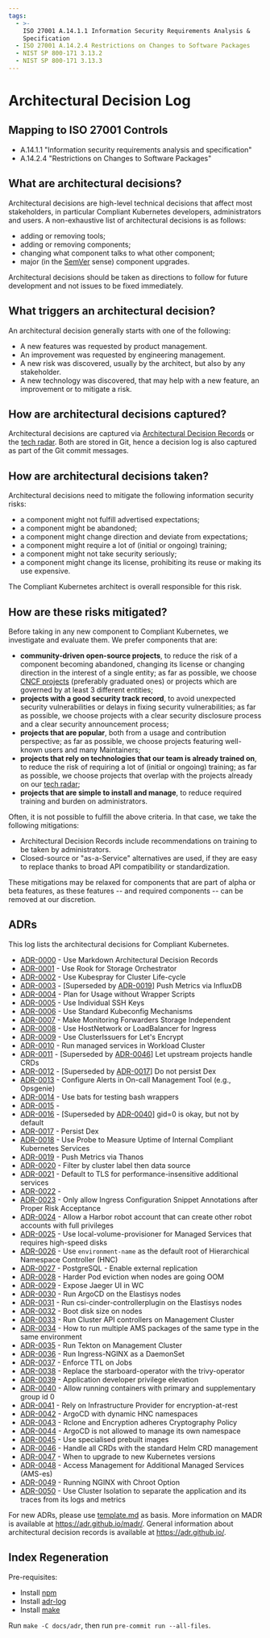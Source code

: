 ```yaml
---
tags:
  - >-
    ISO 27001 A.14.1.1 Information Security Requirements Analysis &
    Specification
  - ISO 27001 A.14.2.4 Restrictions on Changes to Software Packages
  - NIST SP 800-171 3.13.2
  - NIST SP 800-171 3.13.3
---
```

# Architectural Decision Log

## Mapping to ISO 27001 Controls

- A.14.1.1 "Information security requirements analysis and specification"
- A.14.2.4 "Restrictions on Changes to Software Packages"

## What are architectural decisions?

Architectural decisions are high-level technical decisions that affect most stakeholders, in particular Compliant Kubernetes developers, administrators and users.
A non-exhaustive list of architectural decisions is as follows:

- adding or removing tools;
- adding or removing components;
- changing what component talks to what other component;
- major (in the [SemVer](https://semver.org/) sense) component upgrades.

Architectural decisions should be taken as directions to follow for future development and not issues to be fixed immediately.

## What triggers an architectural decision?

An architectural decision generally starts with one of the following:

- A new features was requested by product management.
- An improvement was requested by engineering management.
- A new risk was discovered, usually by the architect, but also by any stakeholder.
- A new technology was discovered, that may help with a new feature, an improvement or to mitigate a risk.

## How are architectural decisions captured?

Architectural decisions are captured via [Architectural Decision Records](#adrs) or the [tech radar](../tech-radar/index.html).
Both are stored in Git, hence a decision log is also captured as part of the Git commit messages.

## How are architectural decisions taken?

Architectural decisions need to mitigate the following information security risks:

- a component might not fulfill advertised expectations;
- a component might be abandoned;
- a component might change direction and deviate from expectations;
- a component might require a lot of (initial or ongoing) training;
- a component might not take security seriously;
- a component might change its license, prohibiting its reuse or making its use expensive.

The Compliant Kubernetes architect is overall responsible for this risk.

## How are these risks mitigated?

Before taking in any new component to Compliant Kubernetes, we investigate and evaluate them. We prefer components that are:

- **community-driven open-source projects**, to reduce the risk of a component becoming abandoned, changing its license or changing direction in the interest of a single entity; as far as possible, we choose [CNCF projects](https://landscape.cncf.io/?project=hosted) (preferably graduated ones) or projects which are governed by at least 3 different entities;
- **projects with a good security track record**, to avoid unexpected security vulnerabilities or delays in fixing security vulnerabilities; as far as possible, we choose projects with a clear security disclosure process and a clear security announcement process;
- **projects that are popular**, both from a usage and contribution perspective; as far as possible, we choose projects featuring well-known users and many Maintainers;
- **projects that rely on technologies that our team is already trained on**, to reduce the risk of requiring a lot of (initial or ongoing) training; as far as possible, we choose projects that overlap with the projects already on our [tech radar](../tech-radar/index.html);
- **projects that are simple to install and manage**, to reduce required training and burden on administrators.

Often, it is not possible to fulfill the above criteria. In that case, we take the following mitigations:

- Architectural Decision Records include recommendations on training to be taken by administrators.
- Closed-source or "as-a-Service" alternatives are used, if they are easy to replace thanks to broad API compatibility or standardization.

These mitigations may be relaxed for components that are part of alpha or beta features, as these features -- and required components -- can be removed at our discretion.

## ADRs

This log lists the architectural decisions for Compliant Kubernetes.

<!-- adrlog -- Regenerate the content by using "adr-log -i". You can install it via "npm install -g adr-log" -->

- [ADR-0000](0000-use-markdown-architectural-decision-records.md) - Use Markdown Architectural Decision Records
- [ADR-0001](0001-use-rook-storage-orchestrator.md) - Use Rook for Storage Orchestrator
- [ADR-0002](0002-use-kubespray-for-cluster-lifecycle.md) - Use Kubespray for Cluster Life-cycle
- [ADR-0003](0003-push-metrics-via-influxdb.md) - [Superseded by [ADR-0019](0019-push-metrics-via-thanos.md)] Push Metrics via InfluxDB
- [ADR-0004](0004-plan-for-usage-without-wrapper-scripts.md) - Plan for Usage without Wrapper Scripts
- [ADR-0005](0005-use-individual-ssh-keys.md) - Use Individual SSH Keys
- [ADR-0006](0006-use-standard-kubeconfig-mechanisms.md) - Use Standard Kubeconfig Mechanisms
- [ADR-0007](0007-make-monitoring-forwarders-storage-independent.md) - Make Monitoring Forwarders Storage Independent
- [ADR-0008](0008-use-hostnetwork-or-loadbalancer-for-ingress.md) - Use HostNetwork or LoadBalancer for Ingress
- [ADR-0009](0009-use-cluster-issuers-for-letsencrypt.md) - Use ClusterIssuers for Let's Encrypt
- [ADR-0010](0010-run-managed-services-in-workload-cluster.md) - Run managed services in Workload Cluster
- [ADR-0011](0011-let-upstream-projects-handle-crds.md) - [Superseded by [ADR-0046](0046-handle-crds.md)] Let upstream projects handle CRDs
- [ADR-0012](0012-do-not-persist-dex.md) - [Superseded by [ADR-0017](0017-persist-dex.md)] Do not persist Dex
- [ADR-0013](0013-configure-alerts-in-omt.md) - Configure Alerts in On-call Management Tool (e.g., Opsgenie)
- [ADR-0014](0014-use-bats-for-testing-bash-wrappers.md) - Use bats for testing bash wrappers
- [ADR-0015](0015-we-believe-in-community-driven-open-source.md) -
- [ADR-0016](0016-gid-0-is-okey-but-not-by-default.md) - [Superseded by [ADR-0040](0040-allow-group-id-0.md)] gid=0 is okay, but not by default
- [ADR-0017](0017-persist-dex.md) - Persist Dex
- [ADR-0018](0018-use-probe-to-measure-internal-uptime.md) - Use Probe to Measure Uptime of Internal Compliant Kubernetes Services
- [ADR-0019](0019-push-metrics-via-thanos.md) - Push Metrics via Thanos
- [ADR-0020](0020-filter-by-cluster-label-then-data-source.md) - Filter by cluster label then data source
- [ADR-0021](0021-tls-for-additional-services.md) - Default to TLS for performance-insensitive additional services
- [ADR-0022](0022-use-dedicated-nodes-for-additional-services.md) -
- [ADR-0023](0023-allow-snippets-annotations.md) - Only allow Ingress Configuration Snippet Annotations after Proper Risk Acceptance
- [ADR-0024](0024-allow-Harbor-robot-account.md) - Allow a Harbor robot account that can create other robot accounts with full privileges
- [ADR-0025](0025-local-storage.md) - Use local-volume-provisioner for Managed Services that requires high-speed disks
- [ADR-0026](0026-hnc.md) - Use `environment-name` as the default root of Hierarchical Namespace Controller (HNC)
- [ADR-0027](0027-postgresql-external-replication.md) - PostgreSQL - Enable external replication
- [ADR-0028](0028-harder-pod-eviction-when-node-goes-OOM.md) - Harder Pod eviction when nodes are going OOM
- [ADR-0029](0029-expose-jaeger-ui.md) - Expose Jaeger UI in WC
- [ADR-0030](0030-run-argocd-on-elastisys-nodes.md) - Run ArgoCD on the Elastisys nodes
- [ADR-0031](0031-run-csi-cinder-controllerplugin-on-elastisys-nodes.md) - Run csi-cinder-controllerplugin on the Elastisys nodes
- [ADR-0032](0032-boot-disk-size.md) - Boot disk size on nodes
- [ADR-0033](0033-run-cluster-api-controllers-on-service-cluster.md) - Run Cluster API controllers on Management Cluster
- [ADR-0034](0034-how-to-run-multiple-ams-packages-of-the-same-type.md) - How to run multiple AMS packages of the same type in the same environment
- [ADR-0035](0035-run-tekton-on-service-cluster.md) - Run Tekton on Management Cluster
- [ADR-0036](0036-run-ingress-nginx-as-daemonset.md) - Run Ingress-NGINX as a DaemonSet
- [ADR-0037](0037-enforce-ttl-on-jobs.md) - Enforce TTL on Jobs
- [ADR-0038](0038-replace-starboard-operator-with-trivy-operator.md) - Replace the starboard-operator with the trivy-operator
- [ADR-0039](0039-application-dev-permissions.md) - Application developer privilege elevation
- [ADR-0040](0040-allow-group-id-0.md) - Allow running containers with primary and supplementary group id 0
- [ADR-0041](0041-encryption-at-rest.md) - Rely on Infrastructure Provider for encryption-at-rest
- [ADR-0042](0042-argocd-dynamic-hnc-namespaces.md) - ArgoCD with dynamic HNC namespaces
- [ADR-0043](0043-rclone-and-encryption-adhere-cryptography-policy.md) - Rclone and Encryption adheres Cryptography Policy
- [ADR-0044](0044-argocd-managing-its-own-namespace.md) - ArgoCD is not allowed to manage its own namespace
- [ADR-0045](0045-use-specialised-prebuilt-images.md) - Use specialised prebuilt images
- [ADR-0046](0046-handle-crds.md) - Handle all CRDs with the standard Helm CRD management
- [ADR-0047](0047-kubernetes-versions.md) - When to upgrade to new Kubernetes versions
- [ADR-0048](0048-access-management-for-AMS-with-network-policies.md) - Access Management for Additional Managed Services (AMS-es)
- [ADR-0049](0049-run-ingress-nginx-in-chroot.md) - Running NGINX with Chroot Option
- [ADR-0050](0050-use-cluster-isolation.md) - Use Cluster Isolation to separate the application and its traces from its logs and metrics

<!-- adrlogstop -->

For new ADRs, please use [template.md](template.md) as basis.
More information on MADR is available at <https://adr.github.io/madr/>.
General information about architectural decision records is available at <https://adr.github.io/>.

## Index Regeneration

Pre-requisites:

- Install [npm](https://www.npmjs.com/)
- Install [adr-log](https://github.com/adr/adr-log#install)
- Install [make](https://packages.ubuntu.com/search?keywords=make)

Run `make -C docs/adr`, then run `pre-commit run --all-files`.
